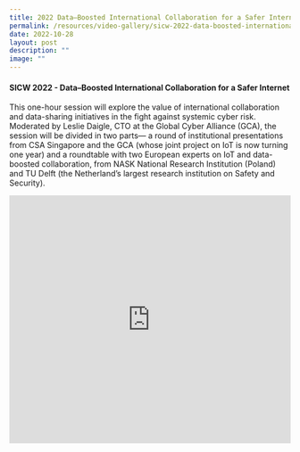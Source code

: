 ```yaml
---
title: 2022 Data–Boosted International Collaboration for a Safer Internet
permalink: /resources/video-gallery/sicw-2022-data-boosted-international-collaboration/
date: 2022-10-28
layout: post
description: ""
image: ""
---
```

#### **SICW 2022 - Data–Boosted International Collaboration for a Safer Internet**

This one-hour session will explore the value of international collaboration and data-sharing initiatives in the fight against systemic cyber risk. Moderated by Leslie Daigle, CTO at the Global Cyber Alliance (GCA), the session will be divided in two parts— a round of institutional presentations from CSA Singapore and the GCA (whose joint project on IoT is now turning one year) and a roundtable with two European experts on IoT and data-boosted collaboration, from NASK National Research Institution (Poland) and TU Delft (the Netherland’s largest research institution on Safety and Security).

<iframe allowfullscreen="" allow="accelerometer; autoplay; clipboard-write; encrypted-media; gyroscope; picture-in-picture; web-share" frameborder="0" title="YouTube video player" src="https://www.youtube.com/embed/E9-188MaHis" width="100%" height="445"></iframe>